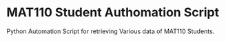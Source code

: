 # MAT110 Student Authomation Script

Python Automation Script for retrieving Various data of MAT110 Students.
